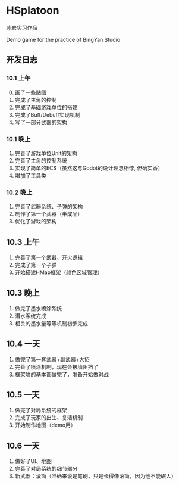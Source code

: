 # HSplatoon
冰岩实习作品

Demo game for the practice of BingYan Studio


## 开发日志
### 10.1 上午
0. 画了一些贴图
1. 完成了主角的控制
2. 完成了基础游戏单位的搭建
3. 完成了Buff/Debuff实现机制
4. 写了一部分武器的架构

### 10.1 晚上
1. 完善了游戏单位Unit的架构
2. 完善了主角的控制系统
3. 实现了简单的ECS（虽然这与Godot的设计理念相悖, 但确实香）
4. 增加了工具类

### 10.2 晚上
1. 完善了武器系统、子弹的架构
2. 制作了第一个武器（半成品）
3. 优化了游戏的架构

## 10.3 上午
1. 完善了第一个武器、开火逻辑
2. 完成了第一个子弹
3. 开始搭建HMap框架（颜色区域管理）

## 10.3 晚上
1. 做完了墨水喷涂系统
2. 潜水系统完成
3. 相关的墨水量等等机制初步完成

## 10.4 一天
1. 做完了第一套武器+副武器+大招
2. 完善了喷涂机制，现在会被墙阻挡了
3. 框架啥的基本都做完了，准备开始做对战

## 10.5 一天
1. 做完了对局系统的框架
2. 完成了玩家的出生、复活机制
3. 开始制作地图（demo用）

## 10.6 一天
1. 做好了UI、地图
2. 完善了对局系统的细节部分
3. 新武器：滚筒（准确来说是笔刷，只是长得像滚筒，因为他不能碾人）